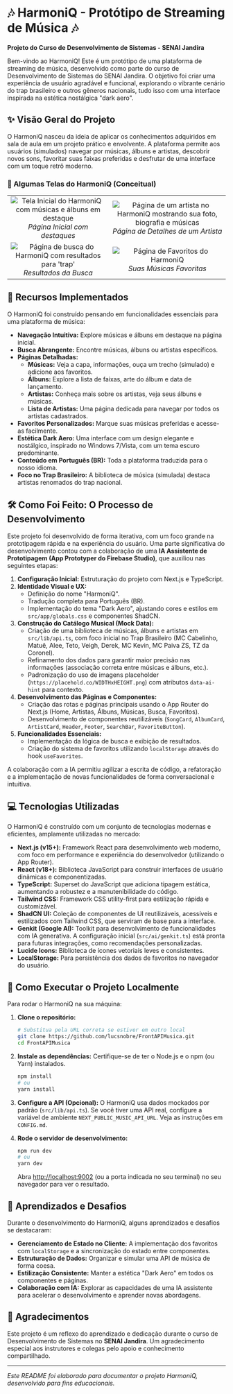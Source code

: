 
# 🎶 HarmoniQ - Protótipo de Streaming de Música 🎶

**Projeto do Curso de Desenvolvimento de Sistemas - SENAI Jandira**

Bem-vindo ao HarmoniQ! Este é um protótipo de uma plataforma de streaming de música, desenvolvido como parte do curso de Desenvolvimento de Sistemas do SENAI Jandira. O objetivo foi criar uma experiência de usuário agradável e funcional, explorando o vibrante cenário do trap brasileiro e outros gêneros nacionais, tudo isso com uma interface inspirada na estética nostálgica "dark aero".

## ✨ Visão Geral do Projeto

O HarmoniQ nasceu da ideia de aplicar os conhecimentos adquiridos em sala de aula em um projeto prático e envolvente. A plataforma permite aos usuários (simulados) navegar por músicas, álbuns e artistas, descobrir novos sons, favoritar suas faixas preferidas e desfrutar de uma interface com um toque retrô moderno.

### 📸 Algumas Telas do HarmoniQ (Conceitual)

<table>
  <tr>
    <td align="center">
      <img src="https://placehold.co/600x400.png" alt="Tela Inicial do HarmoniQ com músicas e álbuns em destaque" data-ai-hint="homepage screenshot" />
      <br />
      <em>Página Inicial com destaques</em>
    </td>
    <td align="center">
      <img src="https://placehold.co/600x400.png" alt="Página de um artista no HarmoniQ mostrando sua foto, biografia e músicas" data-ai-hint="artist page screenshot" />
      <br />
      <em>Página de Detalhes de um Artista</em>
    </td>
  </tr>
  <tr>
    <td align="center">
      <img src="https://placehold.co/600x400.png" alt="Página de busca do HarmoniQ com resultados para 'trap'" data-ai-hint="search results screenshot" />
      <br />
      <em>Resultados da Busca</em>
    </td>
    <td align="center">
      <img src="https://placehold.co/600x400.png" alt="Página de Favoritos do HarmoniQ" data-ai-hint="favorites page screenshot" />
      <br />
      <em>Suas Músicas Favoritas</em>
    </td>
  </tr>
</table>

## 🚀 Recursos Implementados

O HarmoniQ foi construído pensando em funcionalidades essenciais para uma plataforma de música:

*   **Navegação Intuitiva:** Explore músicas e álbuns em destaque na página inicial.
*   **Busca Abrangente:** Encontre músicas, álbuns ou artistas específicos.
*   **Páginas Detalhadas:**
    *   **Músicas:** Veja a capa, informações, ouça um trecho (simulado) e adicione aos favoritos.
    *   **Álbuns:** Explore a lista de faixas, arte do álbum e data de lançamento.
    *   **Artistas:** Conheça mais sobre os artistas, veja seus álbuns e músicas.
    *   **Lista de Artistas:** Uma página dedicada para navegar por todos os artistas cadastrados.
*   **Favoritos Personalizados:** Marque suas músicas preferidas e acesse-as facilmente.
*   **Estética Dark Aero:** Uma interface com um design elegante e nostálgico, inspirado no Windows 7/Vista, com um tema escuro predominante.
*   **Conteúdo em Português (BR):** Toda a plataforma traduzida para o nosso idioma.
*   **Foco no Trap Brasileiro:** A biblioteca de música (simulada) destaca artistas renomados do trap nacional.

## 🛠️ Como Foi Feito: O Processo de Desenvolvimento

Este projeto foi desenvolvido de forma iterativa, com um foco grande na prototipagem rápida e na experiência do usuário. Uma parte significativa do desenvolvimento contou com a colaboração de uma **IA Assistente de Prototipagem (App Prototyper do Firebase Studio)**, que auxiliou nas seguintes etapas:

1.  **Configuração Inicial:** Estruturação do projeto com Next.js e TypeScript.
2.  **Identidade Visual e UX:**
    *   Definição do nome "HarmoniQ".
    *   Tradução completa para Português (BR).
    *   Implementação do tema "Dark Aero", ajustando cores e estilos em `src/app/globals.css` e componentes ShadCN.
3.  **Construção do Catálogo Musical (Mock Data):**
    *   Criação de uma biblioteca de músicas, álbuns e artistas em `src/lib/api.ts`, com foco inicial no Trap Brasileiro (MC Cabelinho, Matuê, Alee, Teto, Veigh, Derek, MC Kevin, MC Paiva ZS, TZ da Coronel).
    *   Refinamento dos dados para garantir maior precisão nas informações (associação correta entre músicas e álbuns, etc.).
    *   Padronização do uso de imagens placeholder (`https://placehold.co/WIDTHxHEIGHT.png`) com atributos `data-ai-hint` para contexto.
4.  **Desenvolvimento das Páginas e Componentes:**
    *   Criação das rotas e páginas principais usando o App Router do Next.js (Home, Artistas, Álbuns, Músicas, Busca, Favoritos).
    *   Desenvolvimento de componentes reutilizáveis (`SongCard`, `AlbumCard`, `ArtistCard`, `Header`, `Footer`, `SearchBar`, `FavoriteButton`).
5.  **Funcionalidades Essenciais:**
    *   Implementação da lógica de busca e exibição de resultados.
    *   Criação do sistema de favoritos utilizando `localStorage` através do hook `useFavorites`.

A colaboração com a IA permitiu agilizar a escrita de código, a refatoração e a implementação de novas funcionalidades de forma conversacional e intuitiva.

## 💻 Tecnologias Utilizadas

O HarmoniQ é construído com um conjunto de tecnologias modernas e eficientes, amplamente utilizadas no mercado:

*   **Next.js (v15+):** Framework React para desenvolvimento web moderno, com foco em performance e experiência do desenvolvedor (utilizando o App Router).
*   **React (v18+):** Biblioteca JavaScript para construir interfaces de usuário dinâmicas e componentizadas.
*   **TypeScript:** Superset do JavaScript que adiciona tipagem estática, aumentando a robustez e a manutenibilidade do código.
*   **Tailwind CSS:** Framework CSS utility-first para estilização rápida e customizável.
*   **ShadCN UI:** Coleção de componentes de UI reutilizáveis, acessíveis e estilizados com Tailwind CSS, que serviram de base para a interface.
*   **Genkit (Google AI):** Toolkit para desenvolvimento de funcionalidades com IA generativa. A configuração inicial (`src/ai/genkit.ts`) está pronta para futuras integrações, como recomendações personalizadas.
*   **Lucide Icons:** Biblioteca de ícones vetoriais leves e consistentes.
*   **LocalStorage:** Para persistência dos dados de favoritos no navegador do usuário.

## 🚀 Como Executar o Projeto Localmente

Para rodar o HarmoniQ na sua máquina:

1.  **Clone o repositório:**
    ```bash
    # Substitua pela URL correta se estiver em outro local
    git clone https://github.com/lucsnobre/FrontAPIMusica.git
    cd FrontAPIMusica
    ```

2.  **Instale as dependências:**
    Certifique-se de ter o Node.js e o npm (ou Yarn) instalados.
    ```bash
    npm install
    # ou
    yarn install
    ```

3.  **Configure a API (Opcional):**
    O HarmoniQ usa dados mockados por padrão (`src/lib/api.ts`). Se você tiver uma API real, configure a variável de ambiente `NEXT_PUBLIC_MUSIC_API_URL`. Veja as instruções em `CONFIG.md`.

4.  **Rode o servidor de desenvolvimento:**
    ```bash
    npm run dev
    # ou
    yarn dev
    ```
    Abra [http://localhost:9002](http://localhost:9002) (ou a porta indicada no seu terminal) no seu navegador para ver o resultado.

## 🧠 Aprendizados e Desafios

Durante o desenvolvimento do HarmoniQ, alguns aprendizados e desafios se destacaram:

*   **Gerenciamento de Estado no Cliente:** A implementação dos favoritos com `localStorage` e a sincronização do estado entre componentes.
*   **Estruturação de Dados:** Organizar e simular uma API de música de forma coesa.
*   **Estilização Consistente:** Manter a estética "Dark Aero" em todos os componentes e páginas.
*   **Colaboração com IA:** Explorar as capacidades de uma IA assistente para acelerar o desenvolvimento e aprender novas abordagens.

## 🙏 Agradecimentos

Este projeto é um reflexo do aprendizado e dedicação durante o curso de Desenvolvimento de Sistemas no **SENAI Jandira**. Um agradecimento especial aos instrutores e colegas pelo apoio e conhecimento compartilhado.

---

*Este README foi elaborado para documentar o projeto HarmoniQ, desenvolvido para fins educacionais.*
